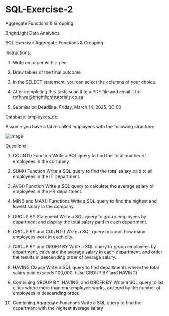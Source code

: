 # SQL-Exercise-2
Aggregate Functions &amp; Grouping

BrightLight Data Analytics

SQL Exercise: Aggregate Functions & Grouping

Instructions:
1. Write on paper with a pen.

2. Draw tables of the final outcome.
   
3. In the SELECT statement, you can select the columns of your choice.
   
4. After completing this task, scan it to a PDF file and email it to: rofhiwa@brightlighttutorials.co.za
   
5. Submission Deadline: Friday, March 14, 2025, 00:00

 Database: employees_db
   
Assume you have a table called employees with the following structure:

![image](https://github.com/user-attachments/assets/8e7e48bc-5ea8-41bb-9491-eb1dc0e2fd6a)

Questions

1. COUNT() Function
Write a SQL query to find the total number of employees in the company.

2. SUM() Function
Write a SQL query to find the total salary paid to all employees in the IT department.

3. AVG() Function
Write a SQL query to calculate the average salary of employees in the HR department.

4. MIN() and MAX() Functions
Write a SQL query to find the highest and lowest salary in the company.

5. GROUP BY Statement
Write a SQL query to group employees by department and display the total salary paid in each department.

6. GROUP BY and COUNT()
Write a SQL query to count how many employees work in each city.

7. GROUP BY and ORDER BY
Write a SQL query to group employees by department, calculate the average salary in each department, and order the results in descending order of average salary.

8. HAVING Clause
Write a SQL query to find departments where the total salary paid exceeds 100,000. (Use GROUP BY and HAVING)

9. Combining GROUP BY, HAVING, and ORDER BY
Write a SQL query to list cities where more than one employee works, ordered by the number of employees in descending order.

10. Combining Aggregate Functions
Write a SQL query to find the department with the highest average salary
